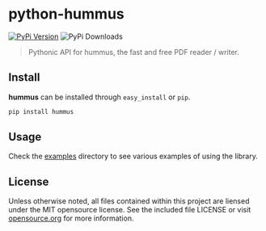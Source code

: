 # python-hummus
[![PyPi Version](https://pypip.in/v/hummus/badge.png)](https://pypi.python.org/pypi/hummus)
![PyPi Downloads](https://pypip.in/d/hummus/badge.png)
> Pythonic API for hummus, the fast and free PDF reader / writer.

## Install

**hummus** can be installed through `easy_install` or `pip`.

```sh
pip install hummus
```

## Usage

Check the [examples](./examples) directory to see various examples of using
the library.

## License

Unless otherwise noted, all files contained within this project are liensed under the MIT opensource license. See the included file LICENSE or visit [opensource.org][] for more information.

[opensource.org]: http://opensource.org/licenses/MIT
